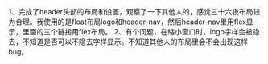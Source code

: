 1、完成了header头部的布局和设置，观察了一下其他人的，感觉三十六夜布局较为合理。我使用的是float布局logo和header-nav，然后header-nav里用flex显示，里面的三个链接用flex布局。
2、有个问题，在缩小窗口时，logo字样会被隐去，不知道是否可以不隐去字样显示。不知道其他人的布局里会不会出现这样bug。
